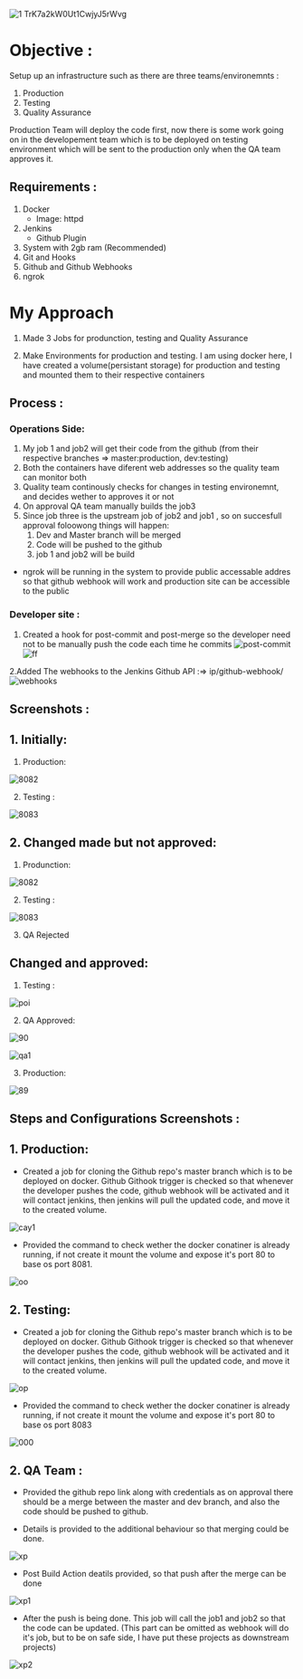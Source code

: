 ![1 TrK7a2kW0Ut1CwjyJ5rWvg](https://user-images.githubusercontent.com/66811679/84464572-bcd60280-ac29-11ea-9dff-04a0a922d390.png)

# Objective :

Setup up an infrastructure such as there are three teams/environemnts :

1. Production
2. Testing
3. Quality Assurance

Production Team will deploy the code first, now there is some work going on in the developement team which is to be deployed on testing environment which will be sent to the production only when the QA team approves it.

## Requirements :

1. Docker
   - Image: httpd
2. Jenkins
   - Github Plugin
3. System with 2gb ram (Recommended)
4. Git and Hooks
5. Github and Github Webhooks
6. ngrok

# My Approach

1. Made 3 Jobs for produnction, testing and Quality Assurance

2. Make Environments for production and testing. I am using docker here, I have created a volume(persistant storage) for production and testing and mounted them to their respective containers

## Process :

### Operations Side:

1. My job 1 and job2 will get their code from the github (from their respective branches => master:production, dev:testing)
2. Both the containers have diferent web addresses so the quality team can monitor both
3. Quality team continously checks for changes in testing environemnt, and decides wether to approves it or not
4. On approval QA team manually builds the job3
5. Since job three is the upstream job of job2 and job1 , so on succesfull approval foloowong things will happen:
   1. Dev and Master branch will be merged
   2. Code will be pushed to the github
   3. job 1 and job2 will be build

- ngrok will be running in the system to provide public accessable addres so that github webhook will work and production site can be accessible to the public

### Developer site :

1. Created a hook for post-commit and post-merge so the developer need not to be manually push the code each time he commits
![post-commit](https://user-images.githubusercontent.com/66811679/84467167-222cf200-ac30-11ea-96c8-ab2b7be0d554.png)
![ff](https://user-images.githubusercontent.com/66811679/84472764-ab4a2600-ac3c-11ea-9bcb-ff67b78a89b8.PNG)

2.Added The webhooks to the Jenkins Github API :=> ip/github-webhook/
![webhooks](https://user-images.githubusercontent.com/64473684/84473373-94d8b480-aca6-11ea-82bf-ecb0e698d38c.jpg)
## Screenshots :

## 1. Initially:

1. Production:

![8082](https://user-images.githubusercontent.com/66811679/84866656-d8c51400-b02e-11ea-9f7e-2a009a5e9b8c.PNG)


2. Testing :

![8083](https://user-images.githubusercontent.com/66811679/84866827-1e81dc80-b02f-11ea-822b-de0aa946f7aa.PNG)
## 2. Changed made but not approved:

1. Produnction:

![8082](https://user-images.githubusercontent.com/66811679/84866656-d8c51400-b02e-11ea-9f7e-2a009a5e9b8c.PNG)

2. Testing :

![8083](https://user-images.githubusercontent.com/66811679/84866827-1e81dc80-b02f-11ea-822b-de0aa946f7aa.PNG)


3. QA Rejected

## Changed and approved:

1. Testing :

![poi](https://user-images.githubusercontent.com/66811679/84868004-db286d80-b030-11ea-8102-bab10ee030a9.PNG)

2. QA Approved:

![90](https://user-images.githubusercontent.com/66811679/84494623-b31ac200-ac5e-11ea-8b7c-eb72c02e2f27.PNG)


![qa1](https://user-images.githubusercontent.com/66811679/84495389-f295de00-ac5f-11ea-9d17-47b6f834af84.jpg)

3. Production:

![89](https://user-images.githubusercontent.com/66811679/84488397-f8d28d00-ac54-11ea-8a60-fc9aa2b729ff.PNG)


## Steps and Configurations Screenshots :

## 1. Production:

* Created a job for cloning the Github repo's master branch which is to be deployed on docker.
Github Githook trigger is checked so that whenever the developer pushes the code, github webhook will be activated and it will    contact jenkins, then jenkins will pull the updated code, and move it to the created volume.


![cay1](https://user-images.githubusercontent.com/66811679/84508590-5d9edf00-ac77-11ea-8395-3fc8fc7a1921.PNG)

* Provided the command to check wether the docker conatiner is already running, if not create it mount the volume and expose it's port 80 to base os port 8081.


![oo](https://user-images.githubusercontent.com/66811679/84498431-81592980-ac65-11ea-824a-adc30a01bd24.PNG)


## 2. Testing:

* Created a job for cloning the Github repo's master branch which is to be deployed on docker.
Github Githook trigger is checked so that whenever the developer pushes the code, github webhook will be activated and it will contact jenkins, then jenkins will pull the updated code, and move it to the created volume.



![op](https://user-images.githubusercontent.com/66811679/84499157-d9446000-ac66-11ea-94d4-66a32128dc25.PNG)

* Provided the command to check wether the docker conatiner is already running, if not create it mount the volume and expose it's port 80 to base os port 8083


![000](https://user-images.githubusercontent.com/66811679/84499957-76ec5f00-ac68-11ea-89fa-5ebb2db1c589.PNG)


## 2. QA Team :

* Provided the github repo link along with credentials as on approval there should be a merge between the master and dev branch, and also the code should be pushed to github.


* Details is provided to the additional behaviour so that merging could be done.

![xp](https://user-images.githubusercontent.com/66811679/84506637-8376b480-ac74-11ea-856a-5f5959796cd6.PNG)

* Post Build Action deatils provided, so that push after the merge can be done

![xp1](https://user-images.githubusercontent.com/66811679/84506985-fed86600-ac74-11ea-951a-3211db29a491.PNG)

* After the push is being done. This job will call the job1 and job2 so that the code can be updated. (This part can be omitted as webhook will do it's job, but to be on safe side, I have put these projects as downstream projects)


![xp2](https://user-images.githubusercontent.com/66811679/84506975-f8e28500-ac74-11ea-8cb2-9e804cdd3848.PNG)


